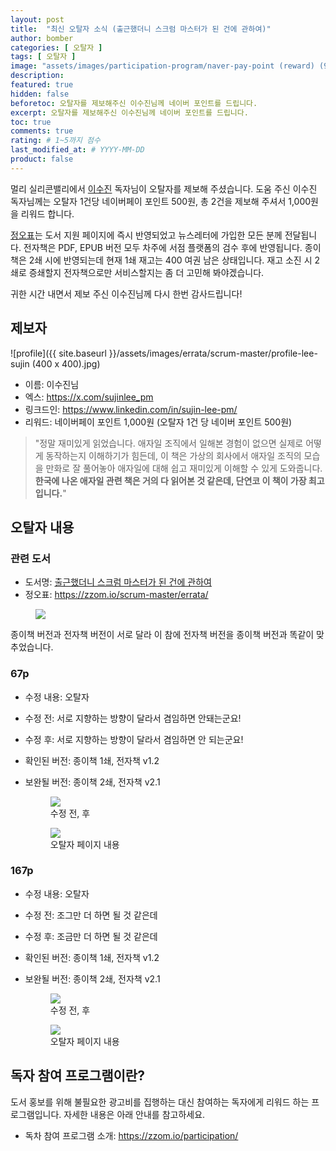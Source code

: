 ```yaml
---
layout: post
title:  "최신 오탈자 소식 (출근했더니 스크럼 마스터가 된 건에 관하여)"
author: bomber
categories: [ 오탈자 ]
tags: [ 오탈자 ]
image: "assets/images/participation-program/naver-pay-point (reward) (960x600).png"
description: 
featured: true
hidden: false
beforetoc: 오탈자를 제보해주신 이수진님께 네이버 포인트를 드립니다.
excerpt: 오탈자를 제보해주신 이수진님께 네이버 포인트를 드립니다.
toc: true
comments: true
rating: # 1~5까지 점수
last_modified_at: # YYYY-MM-DD
product: false
---
```


멀리 실리콘밸리에서 <a href="https://x.com/sujinlee_pm" target="_blank">이수진</a> 독자님이 오탈자를 제보해 주셨습니다.
도움 주신 이수진 독자님께는 오탈자 1건당 네이버페이 포인트 500원, 총 2건을 제보해 주셔서 1,000원을 리워드 합니다.

<a href="https://zzom.io/scrum-master/errata/" target="_blank">정오표</a>는 도서 지원 페이지에 즉시 반영되었고 뉴스레터에 가입한 모든 분께 전달됩니다.
전자책은 PDF, EPUB 버전 모두 차주에 서점 플랫폼의 검수 후에 반영됩니다.
종이책은 2쇄 시에 반영되는데 현재 1쇄 재고는 400 여권 남은 상태입니다.
재고 소진 시 2쇄로 증쇄할지 전자책으로만 서비스할지는 좀 더 고민해 봐야겠습니다.

귀한 시간 내면서 제보 주신 이수진님께 다시 한번 감사드립니다!

## 제보자
![profile]({{ site.baseurl }}/assets/images/errata/scrum-master/profile-lee-sujin (400 x 400).jpg)
* 이름: 이수진님
* 엑스: <a href="https://x.com/sujinlee_pm" target="_blank">https://x.com/sujinlee_pm</a>
* 링크드인: <a href="https://www.linkedin.com/in/sujin-lee-pm" target="_blank">https://www.linkedin.com/in/sujin-lee-pm/</a>
* 리워드: 네이버페이 포인트 1,000원 (오탈자 1건 당 네이버 포인트 500원)

> "정말 재미있게 읽었습니다. 애자일 조직에서 일해본 경험이 없으면 실제로 어떻게 동작하는지 이해하기가 힘든데, 이 책은 가상의 회사에서 애자일 조직의 모습을 만화로 잘 풀어놓아 애자일에 대해 쉽고 재미있게 이해할 수 있게 도와줍니다. <b>한국에 나온 애자일 관련 책은 거의 다 읽어본 것 같은데, 단연코 이 책이 가장 최고입니다.</b>"

## 오탈자 내용
### 관련 도서
* 도서명: <a href="https://zzom.io/scrum-master/" target="_blank">출근했더니 스크럼 마스터가 된 건에 관하여</a>
* 정오표: <a href="https://zzom.io/scrum-master/errata/" target="_blank">https://zzom.io/scrum-master/errata/</a>
<figure>
<a href="https://zzom.io/scrum-master/" target="_blank"><img class="large" src="{{ site.baseurl }}/assets/images/products/scrum-master/mockup (scrum master).png" alter="present"></a>
</figure>

종이책 버전과 전자책 버전이 서로 달라 이 참에 전자책 버전을 종이책 버전과 똑같이 맞추었습니다.

### 67p
* 수정 내용: 오탈자
* 수정 전: 서로 지향하는 방향이 달라서 겸임하면 안돼는군요!
* 수정 후: 서로 지향하는 방향이 달라서 겸임하면 안 되는군요!
* 확인된 버전: 종이책 1쇄, 전자책 v1.2
* 보완될 버전: 종이책 2쇄, 전자책 v2.1


    <div class="row">
        <div class="col ml-auto">
        <figure>
        <img class="rounded" src="{{ site.baseurl }}/assets/images/errata/scrum-master/errata 067p.png" alter="">
        <figcaption>수정 전, 후</figcaption>
        </figure>
        </div>
    </div>

    <div class="row">
        <div class="col ml-auto">
        <figure>
        <a href="{{ site.baseurl }}/assets/images/errata/scrum-master/text (spread) 066p.png" target="_blank">
        <img class="rounded" src="{{ site.baseurl }}/assets/images/errata/scrum-master/text (spread) 066p.png" alter="">
        </a>
        <figcaption>오탈자 페이지 내용</figcaption>
        </figure>
        </div>
    </div>

### 167p
* 수정 내용: 오탈자
* 수정 전: 조그만 더 하면 될 것 같은데
* 수정 후: 조금만 더 하면 될 것 같은데
* 확인된 버전: 종이책 1쇄, 전자책 v1.2
* 보완될 버전: 종이책 2쇄, 전자책 v2.1

    <div class="row">
        <div class="col ml-auto">
        <figure>
        <img class="rounded" src="{{ site.baseurl }}/assets/images/errata/scrum-master/errata 167p.png" alter="">
        <figcaption>수정 전, 후</figcaption>
        </figure>
        </div>
    </div>

    <div class="row">
        <div class="col ml-auto">
        <figure>
        <a href="{{ site.baseurl }}/assets/images/errata/scrum-master/text (spread) 166p.png" target="_blank">
        <img class="rounded" src="{{ site.baseurl }}/assets/images/errata/scrum-master/text (spread) 166p.png" alter="">
        </a>
        <figcaption>오탈자 페이지 내용</figcaption>
        </figure>
        </div>
    </div>


## 독자 참여 프로그램이란?
도서 홍보를 위해 불필요한 광고비를 집행하는 대신 참여하는 독자에게 리워드 하는 프로그램입니다.
자세한 내용은 아래 안내를 참고하세요.

* 독차 참여 프로그램 소개: <a href="https://zzom.io/participation/" target="_blank">https://zzom.io/participation/</a>